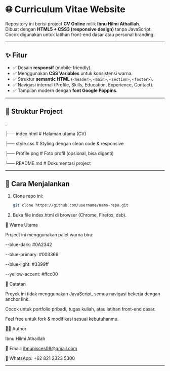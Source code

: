 # 🌐 Curriculum Vitae Website

Repository ini berisi project **CV Online** milik **Ibnu Hilmi Athaillah**.  
Dibuat dengan **HTML5 + CSS3 (responsive design)** tanpa JavaScript.  
Cocok digunakan untuk latihan front-end dasar atau personal branding.

---

## ✨ Fitur
- ✅ Desain **responsif** (mobile-friendly).
- ✅ Menggunakan **CSS Variables** untuk konsistensi warna.
- ✅ Struktur **semantic HTML** (`<header>`, `<main>`, `<section>`, `<footer>`).
- ✅ Navigasi internal (Profile, Skills, Education, Experience, Contact).
- ✅ Tampilan modern dengan **font Google Poppins**.

---

## 📂 Struktur Project

.

├── index.html # Halaman utama (CV)

├── style.css # Styling dengan clean code & responsive

├── Profile.png # Foto profil (opsional, bisa diganti)

└── README.md # Dokumentasi project

---

## 🚀 Cara Menjalankan
1. Clone repo ini:
   ```bash
   git clone https://github.com/username/nama-repo.git
2. Buka file index.html di browser (Chrome, Firefox, dsb).

🎨 Warna Utama

Project ini menggunakan palet warna biru:

--blue-dark: #0A2342

--blue-primary: #003366

--blue-light: #3399ff

--yellow-accent: #ffcc00


📌 Catatan

Proyek ini tidak menggunakan JavaScript, semua navigasi bekerja dengan anchor link.

Cocok untuk portfolio pribadi, tugas kuliah, atau latihan front-end dasar.

Feel free untuk fork & modifikasi sesuai kebutuhanmu.


👨‍💻 Author

Ibnu Hilmi Athaillah

📧 Email: ibnupisces08@gmail.com

📱 WhatsApp: +62 821 2323 5300


---
